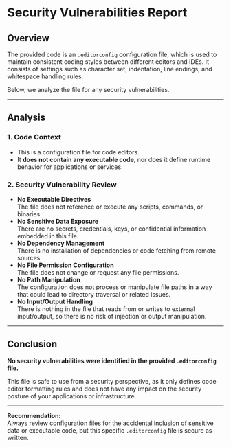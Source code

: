 # Security Vulnerabilities Report

## Overview

The provided code is an `.editorconfig` configuration file, which is used to maintain consistent coding styles between different editors and IDEs. It consists of settings such as character set, indentation, line endings, and whitespace handling rules.

Below, we analyze the file for any security vulnerabilities.

---

## Analysis

### 1. Code Context

- This is a configuration file for code editors.
- It **does not contain any executable code**, nor does it define runtime behavior for applications or services.

### 2. Security Vulnerability Review

- **No Executable Directives**  
  The file does not reference or execute any scripts, commands, or binaries.
- **No Sensitive Data Exposure**  
  There are no secrets, credentials, keys, or confidential information embedded in this file.
- **No Dependency Management**  
  There is no installation of dependencies or code fetching from remote sources.
- **No File Permission Configuration**  
  The file does not change or request any file permissions.
- **No Path Manipulation**  
  The configuration does not process or manipulate file paths in a way that could lead to directory traversal or related issues.
- **No Input/Output Handling**  
  There is nothing in the file that reads from or writes to external input/output, so there is no risk of injection or output manipulation.

---

## Conclusion

**No security vulnerabilities were identified in the provided `.editorconfig` file.**

This file is safe to use from a security perspective, as it only defines code editor formatting rules and does not have any impact on the security posture of your applications or infrastructure.

---

**Recommendation:**  
Always review configuration files for the accidental inclusion of sensitive data or executable code, but this specific `.editorconfig` file is secure as written.